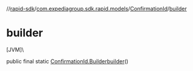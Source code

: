 //[rapid-sdk](../../../index.md)/[com.expediagroup.sdk.rapid.models](../index.md)/[ConfirmationId](index.md)/[builder](builder.md)

# builder

[JVM]\

public final static [ConfirmationId.Builder](-builder/index.md)[builder](builder.md)()
